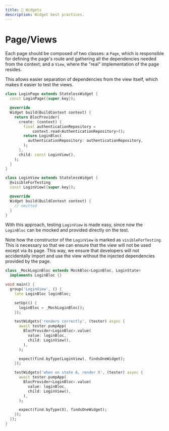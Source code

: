 ```yaml
---
title: 🧩 Widgets
description: Widget best practices.
---
```


# Page/Views

Each page should be composed of two classes: a `Page`, which is responsible for defining the page's route and gathering all the dependencies needed from the context; and a `View`, where the "real" implementation of the page resides.

This allows easier separation of dependencies from the view itself, which makes it easier to test the views.

```dart
class LoginPage extends StatelessWidget {
  const LoginPage({super.key});

  @override
  Widget build(BuildContext context) {
    return BlocProvider(
      create: (context) {
        final authenticationRepository =
            context.read<AuthenticationRepository>();
        return LoginBloc(
          authenticationRepository: authenticationRepository,
        );
      },
      child: const LoginView(),
    );
  }
}

class LoginView extends StatelessWidget {
  @visibleForTesting
  const LoginView({super.key});

  @override
  Widget build(BuildContext context) {
    // omitted
  }
}
```

With this approach, testing `LoginView` is made easy, since now the `LoginBloc` can be mocked and provided directly on the test.

Note how the constructor of the `LoginView` is marked as `visibleForTesting`. This is necessary so that we can ensure that the view will not be used except via its page. This way, we ensure that developers will not accidentally import and use the view without the injected dependencies provided by the page.

```dart
class _MockLoginBloc extends MockBloc<LoginBloc, LoginState>
  implements LoginBloc {}

void main() {
  group('LoginView', () {
    late LoginBloc loginBloc;

    setUp(() {
      loginBloc = _MockLoginBloc();
    });

    testWidgets('renders correctly', (tester) async {
      await tester.pumpApp(
        BlocProvider<LoginBloc>.value(
          value: loginBloc,
          child: LoginView(),
        ),
      );

      expect(find.byType(LoginView), findsOneWidget);
    });

    testWidgets('when on state A, render X', (tester) async {
      await tester.pumpApp(
        BlocProvider<LoginBloc>.value(
          value: loginBloc,
          child: LoginView(),
        ),
      );

      expect(find.byType(X), findsOneWidget);
    });
  });
}
```
